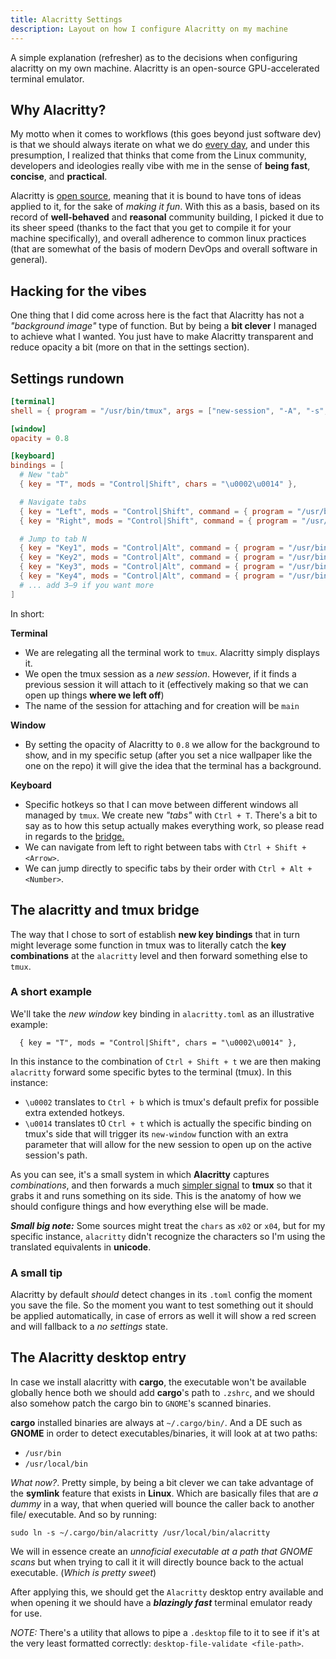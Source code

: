 ```yaml
---
title: Alacritty Settings
description: Layout on how I configure Alacritty on my machine
---
```


A simple explanation (refresher) as to the decisions when configuring alacritty on 
my own machine. Alacritty is an open-source GPU-accelerated terminal emulator.

## Why Alacritty?

My motto when it comes to workflows (this goes beyond just software dev) is that 
we should always iterate on what we do [every day](https://www.amazon.com/Pragmatic-Programmer-journey-mastery-Anniversary/dp/0135957052/131-7918119-3010347?psc=1), 
and under this presumption, I realized that thinks that come from the Linux community, 
developers and ideologies really vibe with me in the sense of **being fast**, **concise**, 
and **practical**.

Alacritty is [open source](https://github.com/alacritty/alacritty), meaning that it 
is bound to have tons of ideas applied to it, for the sake of _making it fun_. 
With this as a basis, based on its record of **well-behaved** and **reasonal** 
community building, I picked it due to its sheer speed (thanks to the fact that 
you get to compile it for your machine specifically), and overall adherence to 
common linux practices (that are somewhat of the basis of modern DevOps and overall 
software in general).

## Hacking for the vibes

One thing that I did come across here is the fact that Alacritty has not a _"background 
image"_ type of function. But by being a **bit clever** I managed to achieve what I 
wanted. You just have to make Alacritty transparent and reduce opacity 
a bit (more on that in the settings section).

## Settings rundown

```toml
[terminal]
shell = { program = "/usr/bin/tmux", args = ["new-session", "-A", "-s", "main"] }

[window]
opacity = 0.8

[keyboard]
bindings = [
  # New "tab"
  { key = "T", mods = "Control|Shift", chars = "\u0002\u0014" },

  # Navigate tabs
  { key = "Left", mods = "Control|Shift", command = { program = "/usr/bin/tmux", args = ["previous-window"] } },
  { key = "Right", mods = "Control|Shift", command = { program = "/usr/bin/tmux", args = ["next-window"] } },

  # Jump to tab N
  { key = "Key1", mods = "Control|Alt", command = { program = "/usr/bin/tmux", args = ["select-window", "-t", "0"] } },
  { key = "Key2", mods = "Control|Alt", command = { program = "/usr/bin/tmux", args = ["select-window", "-t", "1"] } },
  { key = "Key3", mods = "Control|Alt", command = { program = "/usr/bin/tmux", args = ["select-window", "-t", "2"] } },
  { key = "Key4", mods = "Control|Alt", command = { program = "/usr/bin/tmux", args = ["select-window", "-t", "3"] } },
  # ... add 3–9 if you want more
]

```

In short:

**Terminal**

- We are relegating all the terminal work to `tmux`. Alacritty simply displays it.
- We open the tmux session as a _new session_. However, if it finds a previous session 
it will attach to it (effectively making so that we can open up things **where we 
left off**)
- The name of the session for attaching and for creation will be `main`

**Window**

- By setting the opacity of Alacritty to `0.8` we allow for the background to show, 
and in my specific setup (after you set a nice wallpaper like the one on the repo) 
it will give the idea that the terminal has a background.

**Keyboard**

- Specific hotkeys so that I can move between different windows all managed by 
`tmux`. We create new _"tabs"_ with `Ctrl + T`. There's a bit to say as to how this 
setup actually makes everything work, so please read in regards to the [bridge.](#the-alacritty-and-tmux-bridge)
- We can navigate from left to right between tabs with `Ctrl + Shift + <Arrow>`.
- We can jump directly to specific tabs by their order with `Ctrl + Alt + <Number>`.

## The alacritty and tmux bridge

The way that I chose to sort of establish **new key bindings** that in turn might leverage 
some function in tmux was to literally catch the **key combinations** at the `alacritty` 
level and then forward something else to `tmux`.

### A short example

We'll take the _new window_ key binding in `alacritty.toml` as an illustrative 
example:

```
  { key = "T", mods = "Control|Shift", chars = "\u0002\u0014" },
```

In this instance to the combination of `Ctrl + Shift + t` we are then making 
`alacritty` forward some specific bytes to the terminal (tmux). In this instance:

- `\u0002` translates to `Ctrl + b` which is tmux's default prefix for possible 
extra extended hotkeys.
- `\u0014` translates t0 `Ctrl + t` which is actually the specific binding on tmux's 
side that will trigger its `new-window` function with an extra parameter that will 
allow for the new session to open up on the active session's path.

As you can see, it's a small system in which **Alacritty** captures _combinations_, 
and then forwards a much [simpler signal](/settings/tmux) to **tmux** so that it grabs it and runs 
something on its side. This is the anatomy of how we should configure things and 
how everything else will be made.

**_Small big note:_** Some sources might treat the `chars` as `x02` or `x04`, but 
for my specific instance, `alacritty` didn't recognize the characters so I'm using the 
translated equivalents in **unicode**.

### A small tip

Alacritty by default _should_ detect changes in its `.toml` config the moment you 
save the file. So the moment you want to test something out it should be applied 
automatically, in case of errors as well it will show a red screen and will fallback 
to a _no settings_ state.

## The Alacritty desktop entry

In case we install alacritty with **cargo**, the executable won't be available 
globally hence both we should add **cargo**'s path to `.zshrc`, and we should also 
somehow patch the cargo bin to `GNOME`'s scanned binaries.

**cargo** installed binaries are always at `~/.cargo/bin/`. And a DE such as **GNOME** 
in order to detect executables/binaries, it will look at at two paths: 

- `/usr/bin`
- `/usr/local/bin`

_What now?_. Pretty simple, by being a bit clever we can take advantage of the 
**symlink** feature that exists in **Linux**. Which are basically files that are 
_a dummy_ in a way, that when queried will bounce the caller back to another file/
executable. And so by running:

```
sudo ln -s ~/.cargo/bin/alacritty /usr/local/bin/alacritty
```

We will in essence create an _unnoficial executable at a path that GNOME scans_ but 
when trying to call it it will directly bounce back to the actual executable. (_Which 
is pretty sweet_)

After applying this, we should get the `Alacritty` desktop entry available and when 
opening it we should have a **_blazingly fast_** terminal emulator ready for use.

_NOTE:_ There's a utility that allows to pipe a `.desktop` file to it to see if 
it's at the very least formatted correctly: `desktop-file-validate <file-path>`.
